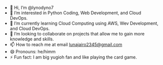 - 👋 Hi, I’m @lynodyno7
- 👀 I’m interested in Python Coding, Web Development, and Cloud DevOps.
- 🌱 I’m currently learning Cloud Computing using AWS, Wev Development, and Cloud DevOps.
- 💞️ I’m looking to collaborate on projects that allow me to gain more knowledge and skills.
- 📫 How to reach me at email lunajairo2345@gmail.com
- 😄 Pronouns: he/himm
- ⚡ Fun fact: I am big yugioh fan and like playing the card game.

<!---
lynodyno7/lynodyno7 is a ✨ special ✨ repository because its `README.md` (this file) appears on your GitHub profile.
You can click the Preview link to take a look at your changes.
--->
